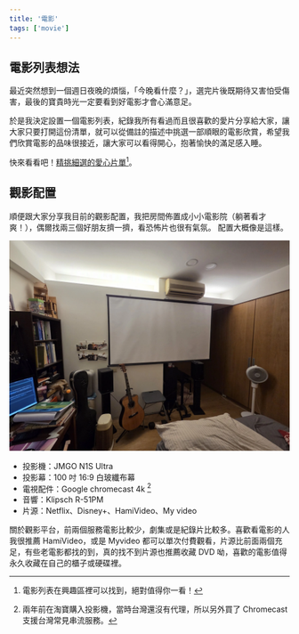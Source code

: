 ```yaml
---
title: '電影'
tags: ['movie']
---
```

## 電影列表想法 
最近突然想到一個週日夜晚的煩惱，「今晚看什麼？」，選完片後既期待又害怕受傷害，最後的寶貴時光一定要看到好電影才會心滿意足。

於是我決定設置一個電影列表，紀錄我所有看過而且很喜歡的愛片分享給大家，讓大家只要打開這份清單，就可以從備註的描述中挑選一部順眼的電影欣賞，希望我們欣賞電影的品味很接近，讓大家可以看得開心，抱著愉快的滿足感入睡。

快來看看吧！[精挑細選的愛心片單](https://shuojen.site/docs/movie_list)[^1]。

## 觀影配置
順便跟大家分享我目前的觀影配置，我把房間佈置成小小電影院（躺著看才爽！），偶爾找兩三個好朋友擠一擠，看恐怖片也很有氣氛。
配置大概像是這樣。

![img](./img_20250919/005.webp)

* 投影機：JMGO N1S Ultra
* 投影幕：100 吋 16:9 白玻纖布幕
* 電視配件：Google chromecast 4k [^2]
* 音響：Klipsch R-51PM
* 片源：Netflix、Disney+、HamiVideo、My video

關於觀影平台，前兩個服務電影比較少，劇集或是紀錄片比較多。喜歡看電影的人我很推薦 HamiVideo，或是 Myvideo 都可以單次付費觀看，片源比前面兩個充足，有些老電影都找的到，真的找不到片源也推薦收藏 DVD 呦，喜歡的電影值得永久收藏在自己的櫃子或硬碟裡。

[^1]: 電影列表在興趣區裡可以找到，絕對值得你一看！
[^2]: 兩年前在淘寶購入投影機，當時台灣還沒有代理，所以另外買了 Chromecast 支援台灣常見串流服務。
